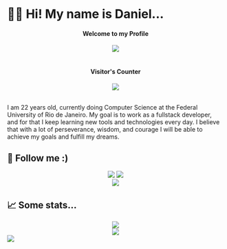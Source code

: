 # 👋🏽 Hi! My name is Daniel...
<h4 align="center">Welcome to my Profile</h4>
<div align="center">
  <img src="https://raw.githubusercontent.com/sagar-viradiya/sagar-viradiya/master/resources/banner.png"/></br></br>
  <h4>Visitor's Counter</h4>
  <img src="https://profile-counter.glitch.me/dmaxadu/count.svg"/>
 </div>
 </br>
<p>I am 22 years old, currently doing Computer Science at the Federal University of Rio de Janeiro. My goal is to work as a fullstack developer, and for that I keep learning new tools and technologies every day. I believe that with a lot of perseverance, wisdom, and courage I will be able to achieve my goals and fulfill my dreams.</p>
<h2> 📱 Follow me :) </h2>
<div align="center">
  <a href="https://instagram.com/dmaxadu"><img src="https://img.shields.io/badge/Instagram-dmaxadu-ff69b4?style=for-the-badge&logo=instagram&labelColor=lightgrey"></a>
  <a href="https://www.deezer.com/br/profile/353056733?origin=activation-journey"><img src="https://img.shields.io/badge/deezer-dmaxadu-red?style=for-the-badge&logo=deezer&labelColor=lightgrey"></a>
 </div>
 <div align="center">
    <a href="https://danielmachado.netlify.app"><img src="https://img.shields.io/badge/my_website-click_here-yellow?style=for-the-badge&labelColor=lightgrey"/></a>
 </div>
 <h2> 📈 Some stats... </h2>
<div align="center">
  <img src="https://github-readme-stats.vercel.app/api?username=dmaxadu&show_icons=true&theme=radical"/>
</div>
<div align="center">
  <img src="https://github-readme-stats.vercel.app/api/top-langs/?username=dmaxadu&theme=radical"/>
 </div>
<img src="https://raw.githubusercontent.com/dmaxadu/dmaxadu/output/github-contribution-grid-snake.svg"/>
